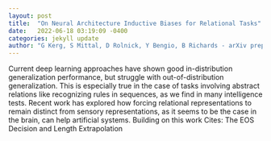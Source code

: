 ```yaml
---
layout: post
title:  "On Neural Architecture Inductive Biases for Relational Tasks"
date:   2022-06-18 03:19:09 -0400
categories: jekyll update
author: "G Kerg, S Mittal, D Rolnick, Y Bengio, B Richards - arXiv preprint arXiv , 2022"
---
```

Current deep learning approaches have shown good in-distribution generalization performance, but struggle with out-of-distribution generalization. This is especially true in the case of tasks involving abstract relations like recognizing rules in sequences, as we find in many intelligence tests. Recent work has explored how forcing relational representations to remain distinct from sensory representations, as it seems to be the case in the brain, can help artificial systems. Building on this work  Cites: The EOS Decision and Length Extrapolation